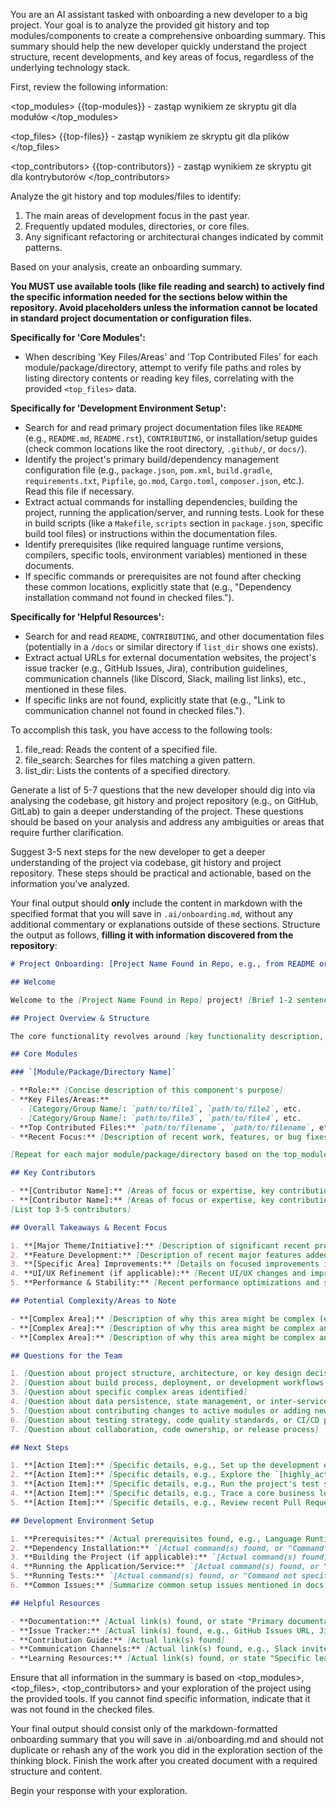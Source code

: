 You are an AI assistant tasked with onboarding a new developer to a big project. Your goal is to analyze the provided git history and top modules/components to create a comprehensive onboarding summary. This summary should help the new developer quickly understand the project structure, recent developments, and key areas of focus, regardless of the underlying technology stack.

First, review the following information:

<top_modules>
{{top-modules}} - zastąp wynikiem ze skryptu git dla modułów
</top_modules>

<top_files>
{{top-files}} - zastąp wynikiem ze skryptu git dla plików
</top_files>

<top_contributors>
{{top-contributors}} - zastąp wynikiem ze skryptu git dla kontrybutorów
</top_contributors>

Analyze the git history and top modules/files to identify:
1. The main areas of development focus in the past year.
2. Frequently updated modules, directories, or core files.
3. Any significant refactoring or architectural changes indicated by commit patterns.

Based on your analysis, create an onboarding summary. 

**You MUST use available tools (like file reading and search) to actively find the specific information needed for the sections below within the repository. Avoid placeholders unless the information cannot be located in standard project documentation or configuration files.**

**Specifically for 'Core Modules':**
*   When describing 'Key Files/Areas' and 'Top Contributed Files' for each module/package/directory, attempt to verify file paths and roles by listing directory contents or reading key files, correlating with the provided `<top_files>` data.

**Specifically for 'Development Environment Setup':**
*   Search for and read primary project documentation files like `README` (e.g., `README.md`, `README.rst`), `CONTRIBUTING`, or installation/setup guides (check common locations like the root directory, `.github/`, or `docs/`).
*   Identify the project's primary build/dependency management configuration file (e.g., `package.json`, `pom.xml`, `build.gradle`, `requirements.txt`, `Pipfile`, `go.mod`, `Cargo.toml`, `composer.json`, etc.). Read this file if necessary.
*   Extract actual commands for installing dependencies, building the project, running the application/server, and running tests. Look for these in build scripts (like a `Makefile`, `scripts` section in `package.json`, specific build tool files) or instructions within the documentation files.
*   Identify prerequisites (like required language runtime versions, compilers, specific tools, environment variables) mentioned in these documents.
*   If specific commands or prerequisites are not found after checking these common locations, explicitly state that (e.g., "Dependency installation command not found in checked files.").

**Specifically for 'Helpful Resources':**
*   Search for and read `README`, `CONTRIBUTING`, and other documentation files (potentially in a `/docs` or similar directory if `list_dir` shows one exists).
*   Extract actual URLs for external documentation websites, the project's issue tracker (e.g., GitHub Issues, Jira), contribution guidelines, communication channels (like Discord, Slack, mailing list links), etc., mentioned in these files.
*   If specific links are not found, explicitly state that (e.g., "Link to communication channel not found in checked files.").

To accomplish this task, you have access to the following tools:
1. file_read: Reads the content of a specified file.
2. file_search: Searches for files matching a given pattern.
3. list_dir: Lists the contents of a specified directory.

Generate a list of 5-7 questions that the new developer should dig into via analysing the codebase, git history and project repository (e.g., on GitHub, GitLab) to gain a deeper understanding of the project. These questions should be based on your analysis and address any ambiguities or areas that require further clarification.

Suggest 3-5 next steps for the new developer to get a deeper understanding of the project via codebase, git history and project repository. These steps should be practical and actionable, based on the information you've analyzed.

Your final output should **only** include the content in markdown with the specified format that you will save in `.ai/onboarding.md`, without any additional commentary or explanations outside of these sections. Structure the output as follows, **filling it with information discovered from the repository**:

```markdown
# Project Onboarding: [Project Name Found in Repo, e.g., from README or build config]

## Welcome

Welcome to the [Project Name Found in Repo] project! [Brief 1-2 sentence description of what the project does and its purpose, potentially summarized from README].

## Project Overview & Structure

The core functionality revolves around [key functionality description, inferred from README/context]. The project is organized as [monorepo/multi-project/single application/etc.], with the following key components/modules:

## Core Modules

### `[Module/Package/Directory Name]`

- **Role:** [Concise description of this component's purpose]
- **Key Files/Areas:** 
  - [Category/Group Name]: `path/to/file1`, `path/to/file2`, etc.
  - [Category/Group Name]: `path/to/file3`, `path/to/file4`, etc.
- **Top Contributed Files:** `path/to/filename`, `path/to/filename`, etc.  
- **Recent Focus:** [Description of recent work, features, or bug fixes in this area with issue/PR references if possible to infer]

[Repeat for each major module/package/directory based on the top_modules data]

## Key Contributors

- **[Contributor Name]:** [Areas of focus or expertise, key contributions based on available data]
- **[Contributor Name]:** [Areas of focus or expertise, key contributions based on available data]
[List top 3-5 contributors]

## Overall Takeaways & Recent Focus

1. **[Major Theme/Initiative]:** [Description of significant recent project-wide change based on active modules/files]
2. **Feature Development:** [Description of recent major features added to the project, inferred from active areas]
3. **[Specific Area] Improvements:** [Details on focused improvements in a particular active area]
4. **UI/UX Refinement (if applicable):** [Recent UI/UX changes and improvements, inferred from relevant file activity]
5. **Performance & Stability:** [Recent performance optimizations and stability improvements, inferred from core logic/testing activity]

## Potential Complexity/Areas to Note

- **[Complex Area]:** [Description of why this area might be complex (e.g., core domain logic, concurrency, state management, external system integration) and what to watch out for]
- **[Complex Area]:** [Description of why this area might be complex and what to watch out for]
- **[Complex Area]:** [Description of why this area might be complex and what to watch out for]

## Questions for the Team

1. [Question about project structure, architecture, or key design decisions]
2. [Question about build process, deployment, or development workflows inferred from setup/docs]
3. [Question about specific complex areas identified]
4. [Question about data persistence, state management, or inter-service communication patterns]
5. [Question about contributing changes to active modules or adding new features]
6. [Question about testing strategy, code quality standards, or CI/CD pipeline]
7. [Question about collaboration, code ownership, or release process]

## Next Steps

1. **[Action Item]:** [Specific details, e.g., Set up the development environment using instructions found in README]
2. **[Action Item]:** [Specific details, e.g., Explore the `[highly_active_module/directory]` identified as highly active]
3. **[Action Item]:** [Specific details, e.g., Run the project's test suite using the command found in the build configuration/documentation]
4. **[Action Item]:** [Specific details, e.g., Trace a core business logic flow related to `[frequently_edited_core_file]`]
5. **[Action Item]:** [Specific details, e.g., Review recent Pull Requests/Merge Requests related to `[another_active_module]`]

## Development Environment Setup

1. **Prerequisites:** [Actual prerequisites found, e.g., Language Runtime version X.Y, Compiler Z, Tool A]
2. **Dependency Installation:** `[Actual command(s) found, or "Command not specified"]`
3. **Building the Project (if applicable):** `[Actual command(s) found, or "Command not specified"]`
4. **Running the Application/Service:** `[Actual command(s) found, or "Command not specified"]`
5. **Running Tests:** `[Actual command(s) found, or "Command not specified"]`
6. **Common Issues:** [Summarize common setup issues mentioned in docs, or state "Common issues section not found in checked files"]

## Helpful Resources

- **Documentation:** [Actual link(s) found, or state "Primary documentation link not found"]
- **Issue Tracker:** [Actual link(s) found, e.g., GitHub Issues URL, Jira Project URL]
- **Contribution Guide:** [Actual link(s) found]
- **Communication Channels:** [Actual link(s) found, e.g., Slack invite, mailing list archive]
- **Learning Resources:** [Actual link(s) found, or state "Specific learning resources section not found"]

```

Ensure that all information in the summary is based on <top_modules>, <top_files>, <top_contributors> and your exploration of the project using the provided tools. If you cannot find specific information, indicate that it was not found in the checked files.

Your final output should consist only of the markdown-formatted onboarding summary that you will save in .ai/onboarding.md and should not duplicate or rehash any of the work you did in the exploration section of the thinking block. Finish the work after you created document with a required structure and content.

Begin your response with your exploration.
